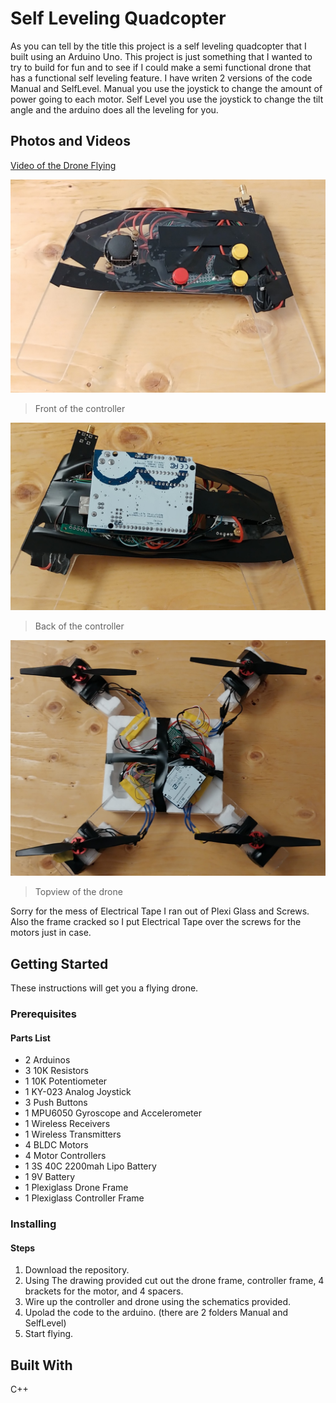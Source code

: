 # Self Leveling Quadcopter
As you can tell by the title this project is a self leveling quadcopter that I built using an Arduino Uno. This project is just something that I wanted to try to build for fun and to see if I could make a semi functional drone that has a functional self leveling feature. I have writen 2 versions of the code Manual and SelfLevel. Manual you use the joystick to change the amount of power going to each motor. Self Level you use the joystick to change the tilt angle and the arduino does all the leveling for you.

## Photos and Videos
[Video of the Drone Flying](https://youtu.be/ctLI9JnbgVA)

![](ImagesAndVideos/FrontController.jpg)
>Front of the controller

![](ImagesAndVideos/BackController.jpg)
>Back of the controller

![](ImagesAndVideos/TopDrone.jpg)
>Topview of the drone

Sorry for the mess of Electrical Tape I ran out of Plexi Glass and Screws. Also the frame cracked so I put Electrical Tape over the screws for the motors just in case.

## Getting Started
These instructions will get you a flying drone.

### Prerequisites
#### Parts List
  * 2 Arduinos 
  * 3 10K Resistors
  * 1 10K Potentiometer
  * 1 KY-023 Analog Joystick
  * 3 Push Buttons
  * 1 MPU6050 Gyroscope and Accelerometer
  * 1 Wireless Receivers
  * 1 Wireless Transmitters
  * 4 BLDC Motors 
  * 4 Motor Controllers 
  * 1 3S 40C 2200mah Lipo Battery
  * 1 9V Battery
  * 1 Plexiglass Drone Frame
  * 1 Plexiglass Controller Frame

### Installing
#### Steps
 1. Download the repository.
 1. Using The drawing provided cut out the drone frame, controller frame, 4 brackets for the motor, and 4 spacers.
 1. Wire up the controller and drone using the schematics provided.
 1. Upolad the code to the arduino. (there are 2 folders Manual and SelfLevel)
 1. Start flying.
 
## Built With 
C++
